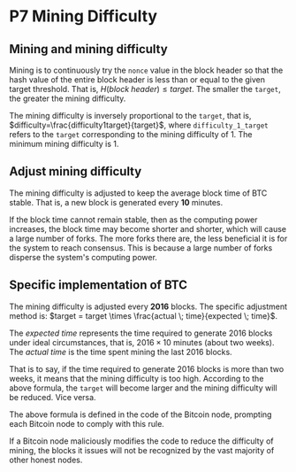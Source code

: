 # P7 Mining Difficulty

## Mining and mining difficulty

Mining is to continuously try the `nonce` value in the block header so that the hash value of the entire block header is less than or equal to the given target threshold. That is, $H(block \; header) \leq target$. The smaller the `target`, the greater the mining difficulty.

The mining difficulty is inversely proportional to the `target`, that is, $difficulty=\frac{difficulty1target}{target}$, where `difficulty_1_target` refers to the `target` corresponding to the mining difficulty of 1. The minimum mining difficulty is 1.

## Adjust mining difficulty

The mining difficulty is adjusted to keep the average block time of BTC stable. That is, a new block is generated every **10** minutes.

If the block time cannot remain stable, then as the computing power increases, the block time may become shorter and shorter, which will cause a large number of forks. The more forks there are, the less beneficial it is for the system to reach consensus. This is because a large number of forks disperse the system's computing power.

## Specific implementation of BTC

The mining difficulty is adjusted every **2016** blocks. The specific adjustment method is: $target = target \times \frac{actual \; time}{expected \; time}$.

The *expected time* represents the time required to generate 2016 blocks under ideal circumstances, that is, $2016 \times 10$ minutes (about two weeks). The *actual time* is the time spent mining the last 2016 blocks.

That is to say, if the time required to generate 2016 blocks is more than two weeks, it means that the mining difficulty is too high. According to the above formula, the `target` will become larger and the mining difficulty will be reduced. Vice versa.

The above formula is defined in the code of the Bitcoin node, prompting each Bitcoin node to comply with this rule.

If a Bitcoin node maliciously modifies the code to reduce the difficulty of mining, the blocks it issues will not be recognized by the vast majority of other honest nodes.
